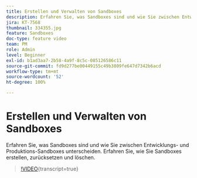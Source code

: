 ```yaml
---
title: Erstellen und Verwalten von Sandboxes
description: Erfahren Sie, was Sandboxes sind und wie Sie zwischen Entwicklungs- und Produktions-Sandboxes unterscheiden. Erfahren Sie, wie Sie Sandboxes erstellen, zurücksetzen und löschen.
jira: KT-7568
thumbnail: 334355.jpg
feature: Sandboxes
doc-type: feature video
team: PM
role: Admin
level: Beginner
exl-id: b1ad3aa7-2b58-4a9f-8c5c-085126586c11
source-git-commit: fd9d277be00449155c49b3809fe647d7342b6acd
workflow-type: tm+mt
source-wordcount: '52'
ht-degree: 100%

---
```


# Erstellen und Verwalten von Sandboxes

Erfahren Sie, was Sandboxes sind und wie Sie zwischen Entwicklungs- und Produktions-Sandboxes unterscheiden. Erfahren Sie, wie Sie Sandboxes erstellen, zurücksetzen und löschen.

>[!VIDEO](https://video.tv.adobe.com/v/334355?quality=12&learn=on){transcript=true}
